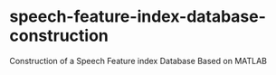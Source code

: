 # speech-feature-index-database-construction
Construction of a Speech Feature index Database Based on MATLAB
